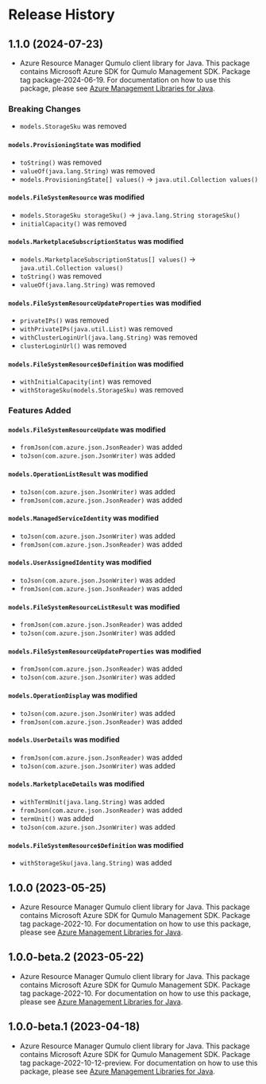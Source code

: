 # Release History

## 1.1.0 (2024-07-23)

- Azure Resource Manager Qumulo client library for Java. This package contains Microsoft Azure SDK for Qumulo Management SDK.  Package tag package-2024-06-19. For documentation on how to use this package, please see [Azure Management Libraries for Java](https://aka.ms/azsdk/java/mgmt).

### Breaking Changes

* `models.StorageSku` was removed

#### `models.ProvisioningState` was modified

* `toString()` was removed
* `valueOf(java.lang.String)` was removed
* `models.ProvisioningState[] values()` -> `java.util.Collection values()`

#### `models.FileSystemResource` was modified

* `models.StorageSku storageSku()` -> `java.lang.String storageSku()`
* `initialCapacity()` was removed

#### `models.MarketplaceSubscriptionStatus` was modified

* `models.MarketplaceSubscriptionStatus[] values()` -> `java.util.Collection values()`
* `toString()` was removed
* `valueOf(java.lang.String)` was removed

#### `models.FileSystemResourceUpdateProperties` was modified

* `privateIPs()` was removed
* `withPrivateIPs(java.util.List)` was removed
* `withClusterLoginUrl(java.lang.String)` was removed
* `clusterLoginUrl()` was removed

#### `models.FileSystemResource$Definition` was modified

* `withInitialCapacity(int)` was removed
* `withStorageSku(models.StorageSku)` was removed

### Features Added

#### `models.FileSystemResourceUpdate` was modified

* `fromJson(com.azure.json.JsonReader)` was added
* `toJson(com.azure.json.JsonWriter)` was added

#### `models.OperationListResult` was modified

* `toJson(com.azure.json.JsonWriter)` was added
* `fromJson(com.azure.json.JsonReader)` was added

#### `models.ManagedServiceIdentity` was modified

* `toJson(com.azure.json.JsonWriter)` was added
* `fromJson(com.azure.json.JsonReader)` was added

#### `models.UserAssignedIdentity` was modified

* `toJson(com.azure.json.JsonWriter)` was added
* `fromJson(com.azure.json.JsonReader)` was added

#### `models.FileSystemResourceListResult` was modified

* `fromJson(com.azure.json.JsonReader)` was added
* `toJson(com.azure.json.JsonWriter)` was added

#### `models.FileSystemResourceUpdateProperties` was modified

* `fromJson(com.azure.json.JsonReader)` was added
* `toJson(com.azure.json.JsonWriter)` was added

#### `models.OperationDisplay` was modified

* `toJson(com.azure.json.JsonWriter)` was added
* `fromJson(com.azure.json.JsonReader)` was added

#### `models.UserDetails` was modified

* `fromJson(com.azure.json.JsonReader)` was added
* `toJson(com.azure.json.JsonWriter)` was added

#### `models.MarketplaceDetails` was modified

* `withTermUnit(java.lang.String)` was added
* `fromJson(com.azure.json.JsonReader)` was added
* `termUnit()` was added
* `toJson(com.azure.json.JsonWriter)` was added

#### `models.FileSystemResource$Definition` was modified

* `withStorageSku(java.lang.String)` was added

## 1.0.0 (2023-05-25)

- Azure Resource Manager Qumulo client library for Java. This package contains Microsoft Azure SDK for Qumulo Management SDK.  Package tag package-2022-10. For documentation on how to use this package, please see [Azure Management Libraries for Java](https://aka.ms/azsdk/java/mgmt).

## 1.0.0-beta.2 (2023-05-22)

- Azure Resource Manager Qumulo client library for Java. This package contains Microsoft Azure SDK for Qumulo Management SDK.  Package tag package-2022-10. For documentation on how to use this package, please see [Azure Management Libraries for Java](https://aka.ms/azsdk/java/mgmt).

## 1.0.0-beta.1 (2023-04-18)

- Azure Resource Manager Qumulo client library for Java. This package contains Microsoft Azure SDK for Qumulo Management SDK.  Package tag package-2022-10-12-preview. For documentation on how to use this package, please see [Azure Management Libraries for Java](https://aka.ms/azsdk/java/mgmt).
